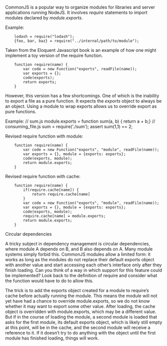 CommonJS is a popular way to organize modules for libraries and server applications running NodeJS. It involves *require* statements to import modules declared by *module.exports*. 

Example:

		lodash = require("lodash");
		{foo, bar, baz} = require("../internal/path/to/module");

Taken from the Eloquent Javascript book is an example of how one might implement a toy version of the require function.

		function require(name) { 
			var code = new Function("exports", readFile(name));
			var exports = {};
			code(exports); 
			return exports;
		}

However, this version has a few shortcomings. One of which is the inability to export a file as a pure function. It expects the *exports* object to always be an object. Using a module to wrap exports allows us to override export as pure functions. 

Example:
		// sum.js
		module.exports = function sum(a, b) { return a + b;}
		// consuming_file.js
		sum = require('./sum');
		assert sum(1,1) == 2;

Revised require function with module:

		function require(name) { 
			var code = new Function("exports", "module", readFile(name));
			var exports = {}, module = {exports: exports};
			code(exports, module); 
			return module.exports;
		}

Revised require function with cache:

		function require(name) {
			if(require.cache[name]) {
				return require.cache[name]
			} 
			var code = new Function("exports", "module", readFile(name));
			var exports = {}, module = {exports: exports};
			code(exports, module);
			require.cache[name] = module.exports; 
			return module.exports;
		}

Circular dependencies

 A tricky subject in dependency management is circular dependencies, where module A depends on B, and B also depends on A. Many module systems simply forbid this. CommonJS modules allow a limited form: it works as long as the modules do not replace their default exports object with another value and start accessing each other’s interface only after they finish loading. Can you think of a way in which support for this feature could be implemented? Look back to the definition of require and consider what the function would have to do to allow this.

 The trick is to add the exports object created for a module to require’s cache before actually running the module. This means the module will not yet have had a chance to override module.exports, so we do not know whether it may want to export some other value. After loading, the cache object is overridden with module.exports, which may be a different value. But if in the course of loading the module, a second module is loaded that asks for the first module, its default exports object, which is likely still empty at this point, will be in the cache, and the second module will receive a reference to it. If it doesn’t try to do anything with the object until the first module has finished loading, things will work.

